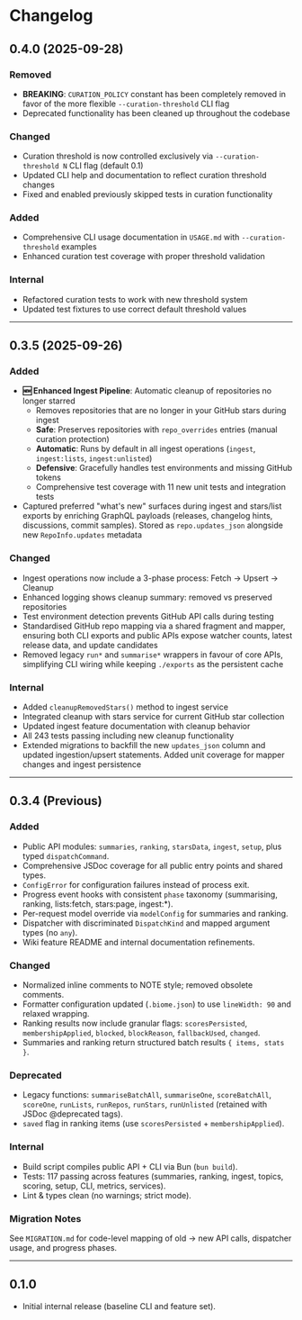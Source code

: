 # Changelog

## 0.4.0 (2025-09-28)

### Removed

- **BREAKING**: `CURATION_POLICY` constant has been completely removed in favor of the more flexible `--curation-threshold` CLI flag
- Deprecated functionality has been cleaned up throughout the codebase

### Changed

- Curation threshold is now controlled exclusively via `--curation-threshold N` CLI flag (default 0.1)
- Updated CLI help and documentation to reflect curation threshold changes
- Fixed and enabled previously skipped tests in curation functionality

### Added

- Comprehensive CLI usage documentation in `USAGE.md` with `--curation-threshold` examples
- Enhanced curation test coverage with proper threshold validation

### Internal

- Refactored curation tests to work with new threshold system
- Updated test fixtures to use correct default threshold values

---

## 0.3.5 (2025-09-26)

### Added

- **🆕 Enhanced Ingest Pipeline**: Automatic cleanup of repositories no longer starred
  - Removes repositories that are no longer in your GitHub stars during ingest
  - **Safe**: Preserves repositories with `repo_overrides` entries (manual curation protection)
  - **Automatic**: Runs by default in all ingest operations (`ingest`, `ingest:lists`, `ingest:unlisted`)
  - **Defensive**: Gracefully handles test environments and missing GitHub tokens
  - Comprehensive test coverage with 11 new unit tests and integration tests
- Captured preferred "what's new" surfaces during ingest and stars/list exports by enriching GraphQL payloads (releases, changelog hints, discussions, commit samples). Stored as `repo.updates_json` alongside new `RepoInfo.updates` metadata

### Changed

- Ingest operations now include a 3-phase process: Fetch → Upsert → Cleanup
- Enhanced logging shows cleanup summary: removed vs preserved repositories
- Test environment detection prevents GitHub API calls during testing
- Standardised GitHub repo mapping via a shared fragment and mapper, ensuring both CLI exports and public APIs expose watcher counts, latest release data, and update candidates
- Removed legacy `run*` and `summarise*` wrappers in favour of core APIs, simplifying CLI wiring while keeping `./exports` as the persistent cache

### Internal

- Added `cleanupRemovedStars()` method to ingest service
- Integrated cleanup with stars service for current GitHub star collection
- Updated ingest feature documentation with cleanup behavior
- All 243 tests passing including new cleanup functionality
- Extended migrations to backfill the new `updates_json` column and updated ingestion/upsert statements. Added unit coverage for mapper changes and ingest persistence

---

## 0.3.4 (Previous)

### Added

- Public API modules: `summaries`, `ranking`, `starsData`, `ingest`, `setup`, plus typed `dispatchCommand`.
- Comprehensive JSDoc coverage for all public entry points and shared types.
- `ConfigError` for configuration failures instead of process exit.
- Progress event hooks with consistent `phase` taxonomy (summarising, ranking, lists:fetch, stars:page, ingest:\*).
- Per-request model override via `modelConfig` for summaries and ranking.
- Dispatcher with discriminated `DispatchKind` and mapped argument types (no `any`).
- Wiki feature README and internal documentation refinements.

### Changed

- Normalized inline comments to NOTE style; removed obsolete comments.
- Formatter configuration updated (`.biome.json`) to use `lineWidth: 90` and relaxed wrapping.
- Ranking results now include granular flags: `scoresPersisted`, `membershipApplied`, `blocked`, `blockReason`, `fallbackUsed`, `changed`.
- Summaries and ranking return structured batch results `{ items, stats }`.

### Deprecated

- Legacy functions: `summariseBatchAll`, `summariseOne`, `scoreBatchAll`, `scoreOne`, `runLists`, `runRepos`, `runStars`, `runUnlisted` (retained with JSDoc @deprecated tags).
- `saved` flag in ranking items (use `scoresPersisted` + `membershipApplied`).

### Internal

- Build script compiles public API + CLI via Bun (`bun build`).
- Tests: 117 passing across features (summaries, ranking, ingest, topics, scoring, setup, CLI, metrics, services).
- Lint & types clean (no warnings; strict mode).

### Migration Notes

See `MIGRATION.md` for code-level mapping of old → new API calls, dispatcher usage, and progress phases.

---

## 0.1.0

- Initial internal release (baseline CLI and feature set).
